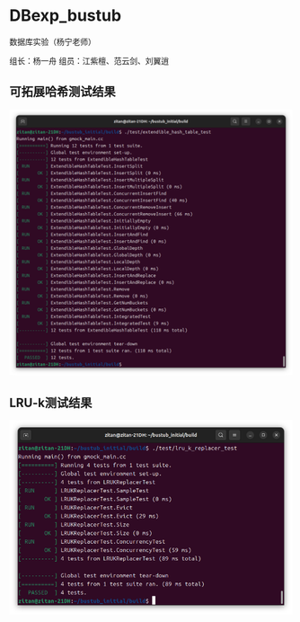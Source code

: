 # DBexp_bustub

数据库实验（杨宁老师）

组长：杨一舟 组员：江紫檀、范云剑、刘翼逍

## 可拓展哈希测试结果
![](https://github.com/MountMist/DBexp_bustub/blob/main/%E5%8F%AF%E6%8B%93%E5%B1%95%E5%93%88%E5%B8%8C%E6%B5%8B%E8%AF%95%E7%BB%93%E6%9E%9C.png?raw=true)

## LRU-k测试结果
![](https://github.com/MountMist/DBexp_bustub/blob/main/LRU_K%E6%B5%8B%E8%AF%95%E7%BB%93%E6%9E%9C.png?raw=true)

